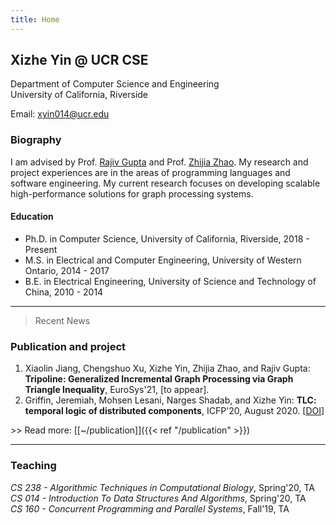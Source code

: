 ```yaml
---
title: Home
---
```


<!-- <img
  id="main-image"
  src="/images/partywizard.gif"
  alt="Kellen Face">
   -->
<!-- ![profile image](/images/partywizard.gif#floatright "An exemplary image") -->

## Xizhe Yin @ UCR CSE

Department of Computer Science and Engineering \
University of California, Riverside

Email: xyin014@ucr.edu

### Biography
I am advised by Prof. [Rajiv Gupta](https://www.cs.ucr.edu/~gupta/) and Prof. [Zhijia Zhao](https://www.cs.ucr.edu/~zhijia/).
My research and project experiences are in the areas of programming languages and software engineering. My current research focuses on 
developing scalable high-performance solutions for graph processing systems.


#### Education
- Ph.D. in Computer Science, University of California, Riverside, 2018 - Present
- M.S. in Electrical and Computer Engineering, University of Western Ontario, 2014 - 2017
- B.E. in Electrical Engineering, University of Science and Technology of China, 2010 - 2014

---

> Recent News

### Publication and project
1. Xiaolin Jiang, Chengshuo Xu, Xizhe Yin, Zhijia Zhao, and Rajiv Gupta: **Tripoline: Generalized Incremental Graph Processing via Graph Triangle Inequality**, EuroSys'21, [to appear].
1. Griffin, Jeremiah, Mohsen Lesani, Narges Shadab, and Xizhe Yin: **TLC: temporal logic of distributed components**, ICFP'20, August 2020. [[DOI](https://doi.org/10.1145/3409005)]

\>\> Read more: [[~/publication]]({{< ref "/publication" >}})

---

### Teaching
*CS 238 - Algorithmic Techniques in Computational Biology*, Spring'20, TA \
*CS 014 - Introduction To Data Structures And Algorithms*, Spring'20, TA \
*CS 160 - Concurrent Programming and Parallel Systems*, Fall'19, TA


<!-- ~~~ruby
def word_up(value)
  self.class.from_life(name, value, type)
end

def word_down(value)
  self.class.from_death(name, value, type)
end
~~~ -->
